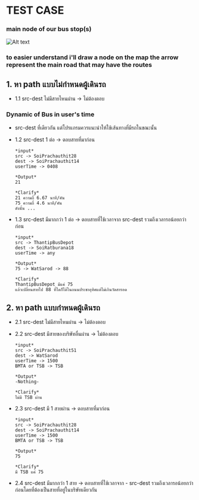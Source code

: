 # TEST CASE
### main node of our bus stop(s)
![Alt text](src/img/scopes.png)

### to easier understand i'll draw a node on the map the arrow represent the main road that may have the routes

## 1. หา path แบบไม่กำหนดผู้เดินรถ
  - 1.1 src-dest ไม่มีสายไหนผ่าน → ไม่ต้องตอบ
  ### Dynamic of Bus in user's time
  - src-dest ที่เดียวกัน แต่โปรแกรมควรแนะนำให้ใช้เส้นทางที่มีรถในขณะนั้น
  - 1.2 src-dest 1 ต่อ → ตอบสายที่มาก่อน
  
        *input*
        src -> SoiPrachauthit28
        dest -> SoiPrachauthit14
        userTime -> 0408

        *Output*
        21

        *Clarify*
        21 ความถี่ 6.67 นาที/คัน
        75 ความถี่ 4.6 นาที/คัน
        ดังนั้น ... 
  - 1.3 src-dest มีมากกว่า 1 ต่อ → ตอบสายที่ใช้เวลาจาก src-dest รวมถึงเวลารอน้อยกว่าก่อน
  
        *input*
        src -> ThantipBusDepot
        dest -> SoiRatburana18
        userTime -> any

        *Output*
        75 -> WatSarod -> 88

        *Clarify*
        ThantipBusDepot มีแค่ 75
        แล้วเปลี่ยนสายไป 88 ที่ใดก็ได้ในถนนประชาอุทิศแต่ไม่เกินวัดสารอด
  
## 2. หา path แบบกำหนดผู้เดินรถ
  - 2.1 src-dest ไม่มีสายไหนผ่าน → ไม่ต้องตอบ
  - 2.2 src-dest มีสายของบริษัทอื่นผ่าน → ไม่ต้องตอบ
  
        *input*
        src -> SoiPrachauthit51
        dest -> WatSarod
        userTime -> 1500
        BMTA or TSB -> TSB

        *Output*
        -Nothing-

        *Clarify*
        ไม่มี TSB ผ่าน

  - 2.3 src-dest มี 1 สายผ่าน → ตอบสายที่มาก่อน
  
        *input*
        src -> SoiPrachauthit28
        dest -> SoiPrachauthit14
        userTime -> 1500
        BMTA or TSB -> TSB

        *Output*
        75

        *Clarify*
        มี TSB แค่ 75

  - 2.4 src-dest มีมากกว่า 1 สาย → ตอบสายที่ใช้เวลาจาก - src-dest รวมถึงเวลารอน้อยกว่าก่อนโดยที่ต้องเป็นสายที่อยู่ในบริษัทเดียวกัน